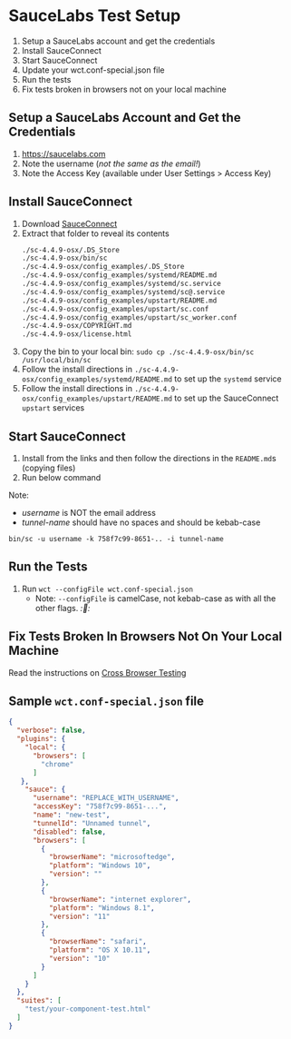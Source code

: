# SauceLabs Test Setup

1. Setup a SauceLabs account and get the credentials
1. Install SauceConnect
1. Start SauceConnect
1. Update your wct.conf-special.json file
1. Run the tests
1. Fix tests broken in browsers not on your local machine


## Setup a SauceLabs Account and Get the Credentials

1. https://saucelabs.com
1. Note the username (_not the same as the email!_)
1. Note the Access Key (available under User Settings > Access Key)


## Install SauceConnect

1. Download [SauceConnect](https://wiki.saucelabs.com/display/DOCS/Sauce+Connect+Proxy)
1. Extract that folder to reveal its contents
    ```bash
    ./sc-4.4.9-osx/.DS_Store
    ./sc-4.4.9-osx/bin/sc
    ./sc-4.4.9-osx/config_examples/.DS_Store
    ./sc-4.4.9-osx/config_examples/systemd/README.md
    ./sc-4.4.9-osx/config_examples/systemd/sc.service
    ./sc-4.4.9-osx/config_examples/systemd/sc@.service
    ./sc-4.4.9-osx/config_examples/upstart/README.md
    ./sc-4.4.9-osx/config_examples/upstart/sc.conf
    ./sc-4.4.9-osx/config_examples/upstart/sc_worker.conf
    ./sc-4.4.9-osx/COPYRIGHT.md
    ./sc-4.4.9-osx/license.html
    ```
1. Copy the bin to your local bin: `sudo cp ./sc-4.4.9-osx/bin/sc /usr/local/bin/sc`
1. Follow the install directions in `./sc-4.4.9-osx/config_examples/systemd/README.md` to set up the `systemd` service
1. Follow the install directions in `./sc-4.4.9-osx/config_examples/upstart/README.md` to set up the SauceConnect `upstart` services


## Start SauceConnect

1. Install from the links and then follow the directions in the `README.md`s (copying files)
2. Run below command

Note: 

- _username_ is NOT the email address
- _tunnel-name_ should have no spaces and should be kebab-case

`bin/sc -u username -k 758f7c99-8651-.. -i tunnel-name`


## Run the Tests

1. Run `wct --configFile wct.conf-special.json`
     - Note: `--configFile` is camelCase, not kebab-case as with all the other flags. _::facepalm::_


## Fix Tests Broken In Browsers Not On Your Local Machine

Read the instructions on [Cross Browser Testing](cross-browser-testing.md)

## Sample `wct.conf-special.json` file

```json
{
  "verbose": false,
  "plugins": {
    "local": {
      "browsers": [
        "chrome"
      ]
   },
    "sauce": {
      "username": "REPLACE_WITH_USERNAME",
      "accessKey": "758f7c99-8651-...",
      "name": "new-test",
      "tunnelId": "Unnamed tunnel",
      "disabled": false,
      "browsers": [
        {
          "browserName": "microsoftedge",
          "platform": "Windows 10",
          "version": ""
        },
        {
          "browserName": "internet explorer",
          "platform": "Windows 8.1",
          "version": "11"
        },
        {
          "browserName": "safari",
          "platform": "OS X 10.11",
          "version": "10"
        }
      ]
    }
  },
  "suites": [
    "test/your-component-test.html"
  ]
}
```
